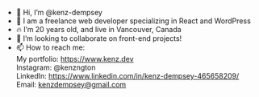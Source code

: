 - 👋 Hi, I’m @kenz-dempsey
- 👀 I am a freelance web developer specializing in React and WordPress
- 🔥 I’m 20 years old, and live in Vancouver, Canada
- 💞️ I’m looking to collaborate on front-end projects!
- 📫 How to reach me: <br>
My portfolio: https://www.kenz.dev <br>
Instagram: @kenzngton <br>
LinkedIn: https://www.linkedin.com/in/kenz-dempsey-465658209/ <br>
Email: kenzdempsey@gmail.com <br>
